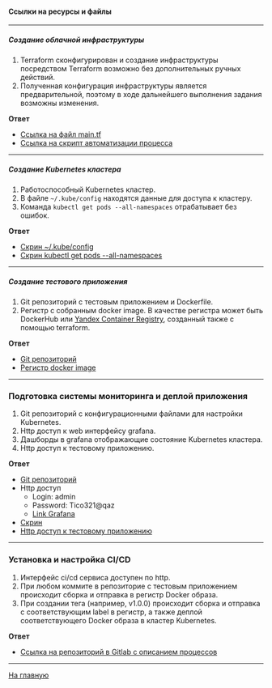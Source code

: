 #### Ссылки на ресурсы и файлы

---

##### Создание облачной инфраструктуры

1. Terraform сконфигурирован и создание инфраструктуры посредством Terraform возможно без дополнительных ручных действий.
2. Полученная конфигурация инфраструктуры является предварительной, поэтому в ходе дальнейшего выполнения задания возможны изменения.

**Ответ**

+ [Ссылка на файл main.tf](../infra/config/main.tf)
+ [Ссылка на скрипт автоматизации процесса](https://github.com/galtsev001/diplom-scripts)

---

##### Создание Kubernetes кластера

1. Работоспособный Kubernetes кластер.
2. В файле `~/.kube/config` находятся данные для доступа к кластеру.
3. Команда `kubectl get pods --all-namespaces` отрабатывает без ошибок.

**Ответ**

+ [Скрин ~/.kube/config](../kube/img/3.png)
+ [Скрин kubectl get pods --all-namespaces](../kube/img/2.png)

---

##### Создание тестового приложения

1. Git репозиторий с тестовым приложением и Dockerfile.
2. Регистр с собранным docker image. В качестве регистра может быть DockerHub или [Yandex Container Registry](https://cloud.yandex.ru/services/container-registry), созданный также с помощью terraform.

**Ответ**

+ [Git репозиторий](https://gitlab.com/galtsev001/diplom-test-app)
+ [Регистр docker image](https://gitlab.com/galtsev001/diplom-test-app/container_registry)

---

### Подготовка cистемы мониторинга и деплой приложения

1. Git репозиторий с конфигурационными файлами для настройки Kubernetes.
2. Http доступ к web интерфейсу grafana.
3. Дашборды в grafana отображающие состояние Kubernetes кластера.
4. Http доступ к тестовому приложению.

**Ответ**

+ [Git репозиторий](../kube/config/)
+ Http доступ 
    + Login: admin  
    + Password: Tico321@qaz
    + [Link Grafana](http://178.154.224.95:30000/)
+ [Скрин](../monitoring/img/3.png)
+ [Http доступ к тестовому приложению](http://178.154.224.95:30002)

---

### Установка и настройка CI/CD

1. Интерфейс ci/cd сервиса доступен по http.
2. При любом коммите в репозиторие с тестовым приложением происходит сборка и отправка в регистр Docker образа.
3. При создании тега (например, v1.0.0) происходит сборка и отправка с соответствующим label в регистр, а также деплой соответствующего Docker образа в кластер Kubernetes.

**Ответ**

+ [Ссылка на репозиторий в Gitlab c описанием процессов](https://gitlab.com/galtsev001/diplom-test-app)

---

[На главную](../README.md#ссылки-на-системы-и-требуемые-файлы)